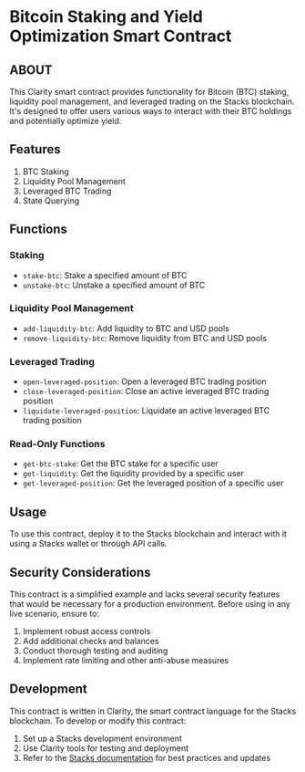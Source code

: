 # Bitcoin Staking and Yield Optimization Smart Contract

## ABOUT

This Clarity smart contract provides functionality for Bitcoin (BTC) staking, liquidity pool management, and leveraged trading on the Stacks blockchain. It's designed to offer users various ways to interact with their BTC holdings and potentially optimize yield.

## Features

1. BTC Staking
2. Liquidity Pool Management
3. Leveraged BTC Trading
4. State Querying


## Functions

### Staking

- `stake-btc`: Stake a specified amount of BTC
- `unstake-btc`: Unstake a specified amount of BTC

### Liquidity Pool Management

- `add-liquidity-btc`: Add liquidity to BTC and USD pools
- `remove-liquidity-btc`: Remove liquidity from BTC and USD pools

### Leveraged Trading

- `open-leveraged-position`: Open a leveraged BTC trading position
- `close-leveraged-position`: Close an active leveraged BTC trading position
- `liquidate-leveraged-position`: Liquidate an active leveraged BTC trading position

### Read-Only Functions

- `get-btc-stake`: Get the BTC stake for a specific user
- `get-liquidity`: Get the liquidity provided by a specific user
- `get-leveraged-position`: Get the leveraged position of a specific user

## Usage

To use this contract, deploy it to the Stacks blockchain and interact with it using a Stacks wallet or through API calls.

## Security Considerations

This contract is a simplified example and lacks several security features that would be necessary for a production environment. Before using in any live scenario, ensure to:

1. Implement robust access controls
2. Add additional checks and balances
3. Conduct thorough testing and auditing
4. Implement rate limiting and other anti-abuse measures

## Development

This contract is written in Clarity, the smart contract language for the Stacks blockchain. To develop or modify this contract:

1. Set up a Stacks development environment
2. Use Clarity tools for testing and deployment
3. Refer to the [Stacks documentation](https://docs.stacks.co) for best practices and updates